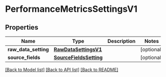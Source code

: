 # PerformanceMetricsSettingsV1

## Properties
Name | Type | Description | Notes
------------ | ------------- | ------------- | -------------
**raw_data_setting** | [**RawDataSettingsV1**](RawDataSettingsV1.md) |  | [optional] 
**source_fields** | [**SourceFieldsSetting**](SourceFieldsSetting.md) |  | [optional] 

[[Back to Model list]](../README.md#documentation-for-models) [[Back to API list]](../README.md#documentation-for-api-endpoints) [[Back to README]](../README.md)


